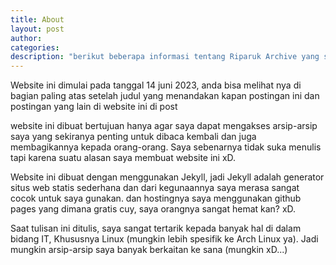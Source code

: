 ```yaml
---
title: About
layout: post
author:
categories: 
description: "berikut beberapa informasi tentang Riparuk Archive yang sebenarnya tidak terlalu atau bahkan tidak penting untuk dibaca, jadi dibagian ini adalah merupakan deskripsi singkat dari setiap postingan yang ada di website ini"
---
```


Website ini dimulai pada tanggal 14 juni 2023, anda bisa melihat nya di bagian paling atas setelah judul yang menandakan kapan postingan ini dan postingan yang lain di website ini di post

website ini dibuat bertujuan hanya agar saya dapat mengakses arsip-arsip saya yang sekiranya penting untuk dibaca kembali dan juga membagikannya kepada orang-orang. Saya sebenarnya tidak suka menulis tapi karena suatu alasan saya membuat website ini xD. 

Website ini dibuat dengan menggunakan Jekyll, jadi Jekyll adalah generator situs web statis sederhana dan dari kegunaannya saya merasa sangat cocok untuk saya gunakan. dan hostingnya saya menggunakan github pages yang dimana gratis cuy, saya orangnya sangat hemat kan? xD.

Saat tulisan ini ditulis, saya sangat tertarik kepada banyak hal di dalam bidang IT, Khususnya Linux (mungkin lebih spesifik ke Arch Linux ya). Jadi mungkin arsip-arsip saya banyak berkaitan ke sana (mungkin xD...) 